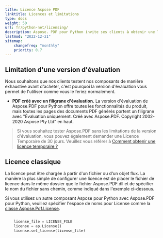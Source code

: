 ```yaml
---
title: Licence Aspose PDF
linktitle: Licences et limitations
type: docs
weight: 50
url: fr/python-net/licensing/
description: Aspose. PDF pour Python invite ses clients à obtenir une licence Classique. Ainsi qu'à utiliser une licence limitée pour mieux explorer le produit.
lastmod: "2022-12-21"
sitemap:
    changefreq: "monthly"
    priority: 0.7
---
```


## Limitation d'une version d'évaluation

Nous souhaitons que nos clients testent nos composants de manière exhaustive avant d'acheter, c'est pourquoi la version d'évaluation vous permet de l'utiliser comme vous le feriez normalement.

- **PDF créé avec un filigrane d'évaluation.** La version d'évaluation de Aspose.PDF pour Python offre toutes les fonctionnalités du produit, mais toutes les pages des documents PDF générés portent un filigrane avec "Évaluation uniquement. Créé avec Aspose.PDF. Copyright 2002-2020 Aspose Pty Ltd" en haut.

>Si vous souhaitez tester Aspose.PDF sans les limitations de la version d'évaluation, vous pouvez également demander une Licence Temporaire de 30 jours.
 Veuillez vous référer à [Comment obtenir une licence temporaire ?](https://purchase.aspose.com/temporary-license)

## Licence classique

La licence peut être chargée à partir d'un fichier ou d'un objet flux. La manière la plus simple de configurer une licence est de placer le fichier de licence dans le même dossier que le fichier Aspose.PDF.dll et de spécifier le nom du fichier sans chemin, comme indiqué dans l'exemple ci-dessous.

Si vous utilisez un autre composant Aspose pour Python avec Aspose.PDF pour Python, veuillez spécifier l'espace de noms pour License comme la [classe Aspose.Pdf.License]().

```python

    license_file = LICENSE_FILE
    license = ap.License()
    license.set_license(license_file)
```